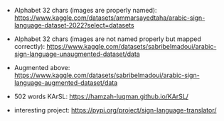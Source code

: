 - Alphabet 32 chars (images are properly named):  https://www.kaggle.com/datasets/ammarsayedtaha/arabic-sign-language-dataset-2022?select=datasets

- Alphabet 32 chars (images are not named properly but mapped correctly): https://www.kaggle.com/datasets/sabribelmadoui/arabic-sign-language-unaugmented-dataset/data

- Augmented above: https://www.kaggle.com/datasets/sabribelmadoui/arabic-sign-language-augmented-dataset/data

- 502 words KArSL: https://hamzah-luqman.github.io/KArSL/

- interesting project: https://pypi.org/project/sign-language-translator/
